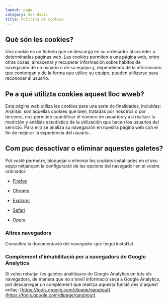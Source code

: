 ```yaml
---
layout: page
category: mur-diari
title: Polítíca de cookies
---
```


## Què són les cookies?

Una cookie es un fichero que se descarga en su ordenador al acceder a determinadas páginas web. Las cookies permiten a una página web, entre otras cosas, almacenar y recuperar información sobre hábitos de navegación de un usuario o de su equipo y, dependiendo de la información que contengan y de la forma que utilice su equipo, pueden utilizarse para reconocer al usuario.

## Pe a qué utilizta cookies aquest lloc wweb?

Esta página web utiliza las cookies para una serie de finalidades, incluidas:
Análisis: son aquellas cookies que bien, tratadas por nosotros o por terceros, nos permiten cuantificar el número de usuarios y así realizar la medición y análisis estadístico de la utilización que hacen los usuarios del servicio. Para ello se analiza su navegación en nuestra página web con el fin de mejorar la experiencia del usuario..

## Com puc desactivar o eliminar aquestes galetes?

Pot vostè permetre, bloquejar o eliminar les cookies instal·lades en el seu equip mitjançant la configuració de les opcions del navegador en el vostre ordinador:

- [Firefox](http://support.mozilla.org/es/kb/habilitar-y-deshabilitar-cookies-que-los-sitios-we)

- [Chrome](http://support.google.com/chrome/bin/answer.py?hl=es&answer=95647)

- [Explorer](http://windows.microsoft.com/es-es/windows7/how-to-manage-cookies-in-internet-explorer-9)

- [Safari](http://support.apple.com/kb/ph5042)

- [Opera](http://help.opera.com/Windows/11.50/es-ES/cookies.html)

### Altres navegadors

Consulteu la documentació del navegador que tingui instal·lat.

### Complement d'inhabilitació per a navegadors de Google Analytics

Si voleu rebutjar les galetes analítiques de Google Analytics en tots els navegadors, de manera que no s'enviï informació seva a Google Analytics, pot descarregar un complement que realitza aquesta funció des d'aquest enllaç: [https://tools.google.com/dlpage/gaoptout](https://tools.google.com/dlpage/gaoptout).